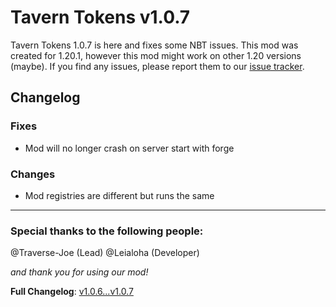 Tavern Tokens v1.0.7
====================

Tavern Tokens 1.0.7 is here and fixes some NBT issues. This mod was created for 1.20.1, however this mod might work on other 1.20 versions (maybe). If you find any issues, please report them to our [issue tracker](https://github.com/theLeialoha/Tavern-Tokens/issues).



Changelog
---------

### Fixes

*   Mod will no longer crash on server start with forge

### Changes

*   Mod registries are different but runs the same

---

### Special thanks to the following people:

@Traverse-Joe (Lead)
@Leialoha (Developer)

_and thank you for using our mod!_

**Full Changelog**: [v1.0.6...v1.0.7](https://github.com/theLeialoha/Tavern-Tokens/compare/v1.0.6...v1.0.7)